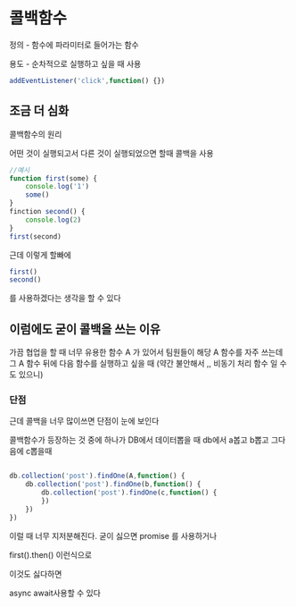 # 콜백함수 

정의 - 함수에 파라미터로 들어가는 함수

용도 - 순차적으로 실행하고 싶을 때 사용

```javascript
addEventListener('click',function() {})
```

## 조금 더 심화

콜백함수의 원리 

어떤 것이 실행되고서 다른 것이 실행되었으면 할때 콜백을 사용
```javascript
//예시
function first(some) { 
	console.log('1')
	some()
}
finction second() {
	console.log(2)
}
first(second)

```

근데 이렇게 할빠에
```javascript 
first()
second()
```
를 사용하겠다는 생각을 할 수 있다

이럼에도 굳이 콜백을 쓰는 이유 
--
가끔 협업을 할 때 
너무 유용한 함수 A 가 있어서 팀원들이 해당 A 함수를 자주 쓰는데 
그 A 함수 뒤에 다음 함수를 실행하고 싶을 때
(약간 불안해서 ,, 비동기 처리 함수 일 수도 있으니)


### 단점

근데 콜백을 너무 많이쓰면 단점이 눈에 보인다

콜백함수가 등장하는 것 중에 하나가  DB에서 데이터뽑을 때 
db에서 a봅고 b뽑고 그다음에 c뽑을때

```javascript

db.collection('post').findOne(A,function() {
	db.collection('post').findOne(b,function() {
		db.collection('post').findOne(c,function() {
		})
	})
})
```

이럴 때 너무 지저분해진다.
굳이 싫으면 
promise 를 사용하거나

first().then() 이런식으로

이것도 싫다하면

async await사용할 수 있다
